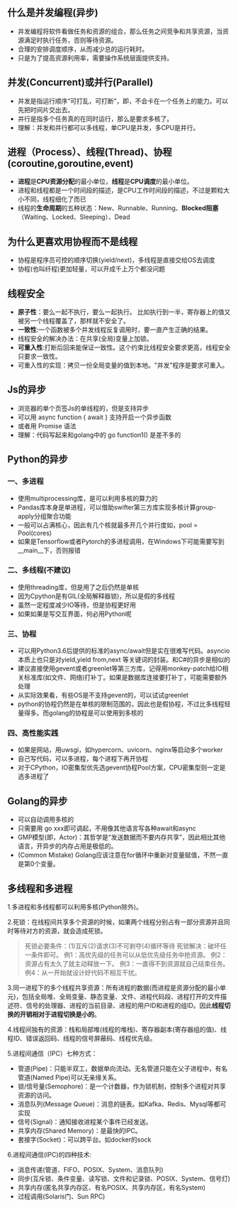 ## 什么是并发编程(异步)
+ 并发编程将软件看做任务和资源的组合，那么任务之间竞争和共享资源，当资源满足时执行任务，否则等待资源。
+ 合理的安排调度顺序，从而减少总的运行耗时。
+ 只是为了提高资源利用率，需要操作系统层面提供支持。

## 并发(Concurrent)或并行(Parallel)
+ 并发是指运行顺序“可打乱，可打断”，即，不会卡在一个任务上的能力。可以先把时间片交出去。
+ 并行是指多个任务真的在同时运行，那么是要求多核了。
+ 理解：并发和并行都可以多线程，单CPU是并发，多CPU是并行。

## 进程（Process）、线程(Thread)、协程(coroutine,goroutine,event)
+ **进程**是**CPU资源分配**的最小单位，**线程**是**CPU调度**的最小单位。
+ 进程和线程都是一个时间段的描述，是CPU工作时间段的描述，不过是颗粒大小不同，线程细化了而已
+ 线程的**生命周期**的五种状态：New、Runnable、Running、**Blocked阻塞**（Waiting、Locked、Sleeping）、Dead

## 为什么更喜欢用协程而不是线程
+ 协程是程序员可控的顺序切换(yield/next)，多线程是直接交给OS去调度
+ 协程(也叫纤程)更加轻量，可以开成千上万个都没问题

## 线程安全
+ **原子性**：要么一起不执行，要么一起执行。
比如执行到一半，寄存器上的值又被另一个线程覆盖了，那样就不安全了。
+ **一致性**:一个函数被多个并发线程反复调用时，要一直产生正确的结果。
+ 线程安全的解决办法：在共享(全局)变量上加锁。
+ **可重入性**:打断后回来能保证一致性。这个约束比线程安全要求更高，线程安全只要求一致性。
+ 可重入性的实现：拷贝一份全局变量的值到本地。"并发"程序是要求可重入。


## Js的异步
+ 浏览器的单个页签Js的单线程的，但是支持异步
+ 可以用 async function { await } 支持开启一个异步函数
+ 或者用 Promise 语法
+ 理解：代码写起来和golang中的 go function1() 是差不多的

## Python的异步
### 一、多进程
+ 使用multiprocessing库，是可以利用多核的算力的
+ Pandas库本身是单进程，可以借助swifter第三方库实现多核计算group-apply分组聚合功能
+ 一般可以占满核心，因此有几个核就最多开几个并行度如，pool = Pool(cores)
+ 如果是Tensorflow或者Pytorch的多进程调用，在Windows下可能需要写到__main__下，否则报错

### 二、多线程(不建议)
+ 使用threading库，但是用了之后仍然是单核
+ 因为Cpython是有GIL(全局解释器锁)，所以是假的多线程
+ 虽然一定程度减少IO等待，但是协程更好用
+ 如果如果是写交互界面，何必用Python呢

### 三、协程
+ 可以用Python3.6后提供的标准的async/await但是实在很难写代码。asyncio本质上也只是对yield,yield from,next 等关键词的封装。和C#的异步是相似的
+ 建议直接使用gevent或者greenlet等第三方库，记得用monkey-patch给IO相关标准库(如文件、网络)打补丁。如果是数据库连接要打补丁，可能需要额外处理
+ 从实际效果看，有些OS是不支持gevent的，可以试试greenlet
+ python的协程仍然是在单核的限制范围的，因此也是假协程，不过比多线程轻量得多。而golang的协程是可以使用到多核的

### 四、高性能实践
+ 如果是网站，用uwsgi，如hypercorn、uvicorn、nginx等启动多个worker
+ 自己写代码，可以多进程，每个进程下再开协程
+ 对于CPython，IO密集型优先选gevent协程Pool方案，CPU密集型则一定是选多进程了


## Golang的异步
+ 可以自动调用多核的
+ 只需要用 go xxx即可调起，不用像其他语言写各种await和async
+ GMP模型(即，Actor)：其哲学是“发送数据而不要内存共享”，因此相比其他语言，开异步的内存占用是极低的。
+ (Common Mistake) Golang应该注意在for循环中重新对变量赋值，不然一直是第0个变量。


## 多线程和多进程
1.多进程和多线程都可以利用多核(Python除外)。

2.死锁：在线程间共享多个资源的时候，如果两个线程分别占有一部分资源并且同时等待对方的资源，就会造成死锁。
> 死锁必要条件：(1)互斥(2)请求(3)不可剥夺(4)循环等待
> 死锁解决：破坏任一条件即可。
> 例1：高优先级的任务可以从低优先级任务中抢资源。
> 例2：资源占有太久了就主动释放一下。
> 例3：一直得不到资源就自己结束任务。
> 例4：从一开始就设计好代码不相互干扰。

3.同一进程下的多个线程共享资源：所有进程的数据(而进程是资源分配的最小单元)，包括全局堆、全局变量、静态变量、文件、进程代码段、进程打开的文件描述符、信号的处理器、进程的当前目录、进程的用户ID和进程的组ID。因此**线程切换的开销相对于进程切换是小的**。

4.线程间独有的资源：栈和局部堆(线程的堆栈)、寄存器副本(寄存器组的值)、线程ID、错误返回码、线程的信号屏蔽码、线程优先级。

5.进程间通信（IPC）七种方式：
- 管道(Pipe)：只能半双工，数据单向流动。无名管道只能在父子进程中，有名管道(Named Pipe)可以无亲缘关系。
- 锁/信号量(Semophore)：是一个计数器，作为锁机制，控制多个进程对共享资源的访问。
- 消息队列(Message Queue)：消息的链表。如Kafka、Redis、Mysql等都可实现
- 信号(Signal)：通知接收进程某个事件已经发送。
- 共享内存(Shared Memory)：是最快的IPC。
- 套接字(Socket)：可以跨平台。如docker的sock

6.进程间通信(IPC)的四种技术:
- 消息传递(管道、FIFO、POSIX、System、消息队列)
- 同步(互斥锁、条件变量、读写锁、文件和记录锁、POSIX、System、信号灯)
- 共享内存(匿名共享内存区、有名POSIX、共享内存区，有名System)
- 过程调用(Solaris门、Sun RPC)